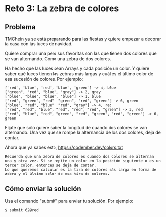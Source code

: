 # Reto 3: La zebra de colores

## Problema

TMChein ya se está preparando para las fiestas y quiere empezar a decorar la casa con las luces de navidad.

Quiere comprar una pero sus favoritas son las que tienen dos colores que se van alternando. Como una zebra de dos colores.

Ha hecho que las luces sean Arrays y cada posición un color. Y quiere saber qué luces tienen las zebras más largas y cuál es el último color de esa sucesión de colores. Por ejemplo:

```
["red", "blue", "red", "blue", "green"] -> 4, blue
["green", "red", "blue", "gray"] -> 2, gray
["blue", "blue", "blue", "blue"] -> 1, blue
["red", "green", "red", "green", "red", "green"] -> 6, green
["blue", "red", "blue", "red", "gray"] -> 4, red
["red", "red", "blue", "red", "red", "red", "green"] -> 3, red
["red", "blue", "red", "green", "red", "green", "red", "green"] -> 6, green
```

Fíjate que sólo quiere saber la longitud de cuando dos colores se van alternando. Una vez que se rompe la alternancia de los dos colores, deja de contar.

Ahora que ya sabes esto, <https://codember.dev/colors.txt>

    Recuerda que una zebra de colores es cuando dos colores se alternan una y otra vez. Si se repite un color en la posición siguiente o es un tercer color, entonces se deja de contar.
    Lo que queremos calcular es la tira de colores más larga en forma de zebra y el último color de esa tira de colores.

## Cómo enviar la solución

Usa el comando "submit" para enviar tu solución. Por ejemplo:

`$ submit 62@red`
